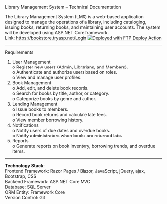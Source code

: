 
Library Management System – Technical Documentation

The Library Management System (LMS) is a web-based application designed to manage the operations of a library, including cataloging, issuing books, returning books, and maintaining user accounts. The system will be developed using ASP.NET Core framework.
<br>
Link: https://bookstore.tryasp.net/Login
[<img alt="Deployed with FTP Deploy Action" src="https://img.shields.io/badge/Deployed With-FTP DEPLOY ACTION-%3CCOLOR%3E?style=for-the-badge&color=0077b6">](https://github.com/SamKirkland/FTP-Deploy-Action)
________________________________________ 

Requirements <br>
1.  User Management<br>
    o Register new users (Admin, Librarians, and Members).<br>
    o Authenticate and authorize users based on roles.<br>
    o View and manage user profiles.<br>
2.  Book Management<br>
    o Add, edit, and delete book records.<br>
    o Search for books by title, author, or category.<br>
    o Categorize books by genre and author.<br>
3.  Lending Management<br>
    o Issue books to members.<br>
    o Record book returns and calculate late fees.<br>
    o View member borrowing history.<br>
4.  Notifications<br>
    o Notify users of due dates and overdue books.<br>
    o Notify administrators when books are returned late.<br>
5.  Reports<br>
    o Generate reports on book inventory, borrowing trends, and overdue items.<br>

________________________________________
**Technology Stack**: <br>
Frontend Framework: Razor Pages / Blazor, JavaScript, jQuery, ajax, Bootstrap, CSS <br>
Backend Framework: ASP.NET Core MVC <br>
Database: SQL Server <br>
ORM Entity: Framework Core <br>
Version Control: Git <br>
